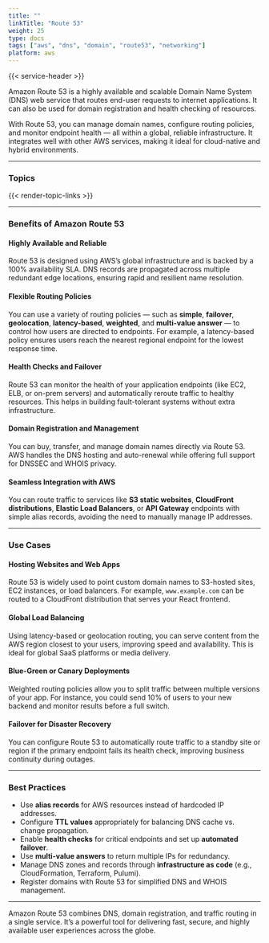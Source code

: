 ```yaml
---
title: ""
linkTitle: "Route 53"
weight: 25
type: docs
tags: ["aws", "dns", "domain", "route53", "networking"]
platform: aws
---
```


{{< service-header >}}

Amazon Route 53 is a highly available and scalable Domain Name System (DNS) web service that routes end-user requests to internet applications. It can also be used for domain registration and health checking of resources.

With Route 53, you can manage domain names, configure routing policies, and monitor endpoint health — all within a global, reliable infrastructure. It integrates well with other AWS services, making it ideal for cloud-native and hybrid environments.

---

### Topics

{{< render-topic-links >}}

---

### Benefits of Amazon Route 53

#### Highly Available and Reliable

Route 53 is designed using AWS’s global infrastructure and is backed by a 100% availability SLA. DNS records are propagated across multiple redundant edge locations, ensuring rapid and resilient name resolution.

#### Flexible Routing Policies

You can use a variety of routing policies — such as **simple**, **failover**, **geolocation**, **latency-based**, **weighted**, and **multi-value answer** — to control how users are directed to endpoints. For example, a latency-based policy ensures users reach the nearest regional endpoint for the lowest response time.

#### Health Checks and Failover

Route 53 can monitor the health of your application endpoints (like EC2, ELB, or on-prem servers) and automatically reroute traffic to healthy resources. This helps in building fault-tolerant systems without extra infrastructure.

#### Domain Registration and Management

You can buy, transfer, and manage domain names directly via Route 53. AWS handles the DNS hosting and auto-renewal while offering full support for DNSSEC and WHOIS privacy.

#### Seamless Integration with AWS

You can route traffic to services like **S3 static websites**, **CloudFront distributions**, **Elastic Load Balancers**, or **API Gateway** endpoints with simple alias records, avoiding the need to manually manage IP addresses.

---

### Use Cases

#### Hosting Websites and Web Apps

Route 53 is widely used to point custom domain names to S3-hosted sites, EC2 instances, or load balancers. For example, `www.example.com` can be routed to a CloudFront distribution that serves your React frontend.

#### Global Load Balancing

Using latency-based or geolocation routing, you can serve content from the AWS region closest to your users, improving speed and availability. This is ideal for global SaaS platforms or media delivery.

#### Blue-Green or Canary Deployments

Weighted routing policies allow you to split traffic between multiple versions of your app. For instance, you could send 10% of users to your new backend and monitor results before a full switch.

#### Failover for Disaster Recovery

You can configure Route 53 to automatically route traffic to a standby site or region if the primary endpoint fails its health check, improving business continuity during outages.

---

### Best Practices

- Use **alias records** for AWS resources instead of hardcoded IP addresses.
- Configure **TTL values** appropriately for balancing DNS cache vs. change propagation.
- Enable **health checks** for critical endpoints and set up **automated failover**.
- Use **multi-value answers** to return multiple IPs for redundancy.
- Manage DNS zones and records through **infrastructure as code** (e.g., CloudFormation, Terraform, Pulumi).
- Register domains with Route 53 for simplified DNS and WHOIS management.

---

Amazon Route 53 combines DNS, domain registration, and traffic routing in a single service. It’s a powerful tool for delivering fast, secure, and highly available user experiences across the globe.
